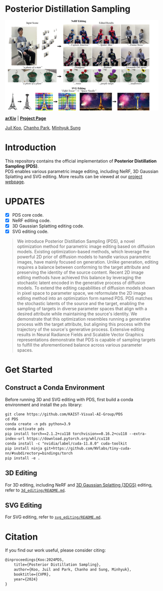 # Posterior Distillation Sampling
![teaser](./assets/teaser.png)

[**arXiv**](https://arxiv.org/abs/2311.13831) | [**Project Page**](https://posterior-distillation-sampling.github.io/) <br>

[Juil Koo](https://63days.github.io), [Chanho Park](https://github.com/charlieppark), [Minhyuk Sung](https://mhsung.github.io/) <br>

# Introduction
This repository contains the official implementation of **Posterior Distillation Sampling (PDS)**. <br>
PDS enables various parametric image editing, including NeRF, 3D Gaussian Splatting and SVG editing. More results can be viewed at our [project webpage](https://posterior-distillation-sampling.github.io/).

# UPDATES
- [x] PDS core code.
- [x] NeRF editing code.
- [x] 3D Gaussian Splatting editing code.
- [x] SVG editing code.

[//]: # (### Abstract)
> We introduce Posterior Distillation Sampling (PDS), a novel optimization method for parametric image editing based on diffusion models. Existing optimization-based methods, which leverage the powerful 2D prior of diffusion models to handle various parametric images, have mainly focused on generation. Unlike generation, editing requires a balance between conforming to the target attribute and preserving the identity of the source content. Recent 2D image editing methods have achieved this balance by leveraging the stochastic latent encoded in the generative process of diffusion models. To extend the editing capabilities of diffusion models shown in pixel space to parameter space, we reformulate the 2D image editing method into an optimization form named PDS. PDS matches the stochastic latents of the source and the target, enabling the sampling of targets in diverse parameter spaces that align with a desired attribute while maintaining the source's identity. We demonstrate that this optimization resembles running a generative process with the target attribute, but aligning this process with the trajectory of the source's generative process. Extensive editing results in Neural Radiance Fields and Scalable Vector Graphics representations demonstrate that PDS is capable of sampling targets to fulfill the aforementioned balance across various parameter spaces.

# Get Started

## Construct a Conda Environment

Before running 3D and SVG editing with PDS, first build a conda environment and install the `pds` library:
```
git clone https://github.com/KAIST-Visual-AI-Group/PDS
cd PDS
conda create -n pds python=3.9
conda activate pds
pip install torch==2.1.2+cu118 torchvision==0.16.2+cu118 --extra-index-url https://download.pytorch.org/whl/cu118
conda install -c "nvidia/label/cuda-11.8.0" cuda-toolkit
pip install ninja git+https://github.com/NVlabs/tiny-cuda-nn/#subdirectory=bindings/torch
pip install -e .
```

## 3D Editing
For 3D editing, including NeRF and [3D Gaussian Splatting (3DGS)](https://repo-sam.inria.fr/fungraph/3d-gaussian-splatting/) editing, refer to [`3d_editing/README.md`](./3d_editing/README.md).

## SVG Editing
For SVG editing, refer to [`svg_editing/README.md`](./svg_editing/README.md).

# Citation
If you find our work useful, please consider citing:
```
@inproceedings{Koo:2024PDS,
    title={Posterior Distillation Sampling},
    author={Koo, Juil and Park, Chanho and Sung, Minhyuk},
    booktitle={CVPR},
    year={2024}
}
```

